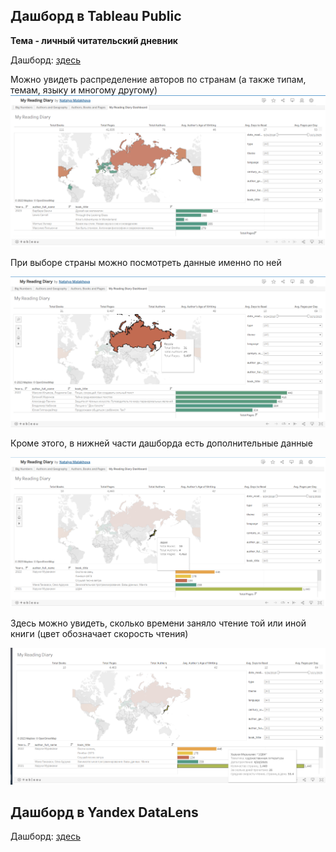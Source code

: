 ## Дашборд в Tableau Public
**Тема - личный читательский дневник**

Дашборд: [здесь](https://public.tableau.com/app/profile/natalya.malakhova/viz/MyReadingDiary_16992005207370/MyReadingDiaryDashboard?publish=yes "здесь")

Можно увидеть распределение авторов по странам (а также типам, темам, языку и многому другому)
![cover](https://github.com/Malakhova-Natalya/Personal_project/blob/main/reading_diary_project_tableau/01.png)


При выборе страны можно посмотреть данные именно по ней


![cover](https://github.com/Malakhova-Natalya/Personal_project/blob/main/reading_diary_project_tableau/02.png)


Кроме этого, в нижней части дашборда есть дополнительные данные


![cover](https://github.com/Malakhova-Natalya/Personal_project/blob/main/reading_diary_project_tableau/03.png)


Здесь можно увидеть, сколько времени заняло чтение той или иной книги (цвет обозначает скорость чтения)


![cover](https://github.com/Malakhova-Natalya/Personal_project/blob/main/reading_diary_project_tableau/04.png)

## Дашборд в Yandex DataLens

Дашборд: [здесь](https://datalens.yandex.ru/5l8vifbefa88u-reading-diary "здесь")

